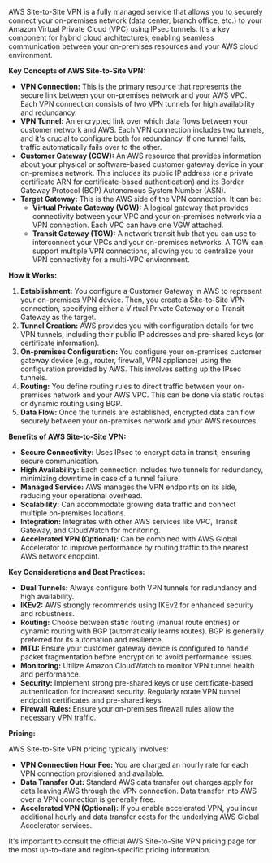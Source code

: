 AWS Site-to-Site VPN is a fully managed service that allows you to securely connect your on-premises network (data center, branch office, etc.) to your Amazon Virtual Private Cloud (VPC) using IPsec tunnels. It's a key component for hybrid cloud architectures, enabling seamless communication between your on-premises resources and your AWS cloud environment.

**Key Concepts of AWS Site-to-Site VPN:**

* **VPN Connection:** This is the primary resource that represents the secure link between your on-premises network and your AWS VPC. Each VPN connection consists of two VPN tunnels for high availability and redundancy.
* **VPN Tunnel:** An encrypted link over which data flows between your customer network and AWS. Each VPN connection includes two tunnels, and it's crucial to configure both for redundancy. If one tunnel fails, traffic automatically fails over to the other.
* **Customer Gateway (CGW):** An AWS resource that provides information about your physical or software-based customer gateway device in your on-premises network. This includes its public IP address (or a private certificate ARN for certificate-based authentication) and its Border Gateway Protocol (BGP) Autonomous System Number (ASN).
* **Target Gateway:** This is the AWS side of the VPN connection. It can be:
    * **Virtual Private Gateway (VGW):** A logical gateway that provides connectivity between your VPC and your on-premises network via a VPN connection. Each VPC can have one VGW attached.
    * **Transit Gateway (TGW):** A network transit hub that you can use to interconnect your VPCs and your on-premises networks. A TGW can support multiple VPN connections, allowing you to centralize your VPN connectivity for a multi-VPC environment.

**How it Works:**

1.  **Establishment:** You configure a Customer Gateway in AWS to represent your on-premises VPN device. Then, you create a Site-to-Site VPN connection, specifying either a Virtual Private Gateway or a Transit Gateway as the target.
2.  **Tunnel Creation:** AWS provides you with configuration details for two VPN tunnels, including their public IP addresses and pre-shared keys (or certificate information).
3.  **On-premises Configuration:** You configure your on-premises customer gateway device (e.g., router, firewall, VPN appliance) using the configuration provided by AWS. This involves setting up the IPsec tunnels.
4.  **Routing:** You define routing rules to direct traffic between your on-premises network and your AWS VPC. This can be done via static routes or dynamic routing using BGP.
5.  **Data Flow:** Once the tunnels are established, encrypted data can flow securely between your on-premises network and your AWS resources.

**Benefits of AWS Site-to-Site VPN:**

* **Secure Connectivity:** Uses IPsec to encrypt data in transit, ensuring secure communication.
* **High Availability:** Each connection includes two tunnels for redundancy, minimizing downtime in case of a tunnel failure.
* **Managed Service:** AWS manages the VPN endpoints on its side, reducing your operational overhead.
* **Scalability:** Can accommodate growing data traffic and connect multiple on-premises locations.
* **Integration:** Integrates with other AWS services like VPC, Transit Gateway, and CloudWatch for monitoring.
* **Accelerated VPN (Optional):** Can be combined with AWS Global Accelerator to improve performance by routing traffic to the nearest AWS network endpoint.

**Key Considerations and Best Practices:**

* **Dual Tunnels:** Always configure both VPN tunnels for redundancy and high availability.
* **IKEv2:** AWS strongly recommends using IKEv2 for enhanced security and robustness.
* **Routing:** Choose between static routing (manual route entries) or dynamic routing with BGP (automatically learns routes). BGP is generally preferred for its automation and resilience.
* **MTU:** Ensure your customer gateway device is configured to handle packet fragmentation before encryption to avoid performance issues.
* **Monitoring:** Utilize Amazon CloudWatch to monitor VPN tunnel health and performance.
* **Security:** Implement strong pre-shared keys or use certificate-based authentication for increased security. Regularly rotate VPN tunnel endpoint certificates and pre-shared keys.
* **Firewall Rules:** Ensure your on-premises firewall rules allow the necessary VPN traffic.

**Pricing:**

AWS Site-to-Site VPN pricing typically involves:

* **VPN Connection Hour Fee:** You are charged an hourly rate for each VPN connection provisioned and available.
* **Data Transfer Out:** Standard AWS data transfer out charges apply for data leaving AWS through the VPN connection. Data transfer into AWS over a VPN connection is generally free.
* **Accelerated VPN (Optional):** If you enable accelerated VPN, you incur additional hourly and data transfer costs for the underlying AWS Global Accelerator services.

It's important to consult the official AWS Site-to-Site VPN pricing page for the most up-to-date and region-specific pricing information.
